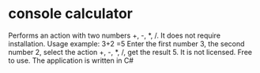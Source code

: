 # console calculator
Performs an action with two numbers +, -, *, /.
It does not require installation.
Usage example: 3+2 =5 Enter the first number 3, the second number 2, select the action +, -, *, /, get the result 5.
It is not licensed. Free to use.
The application is written in C#
